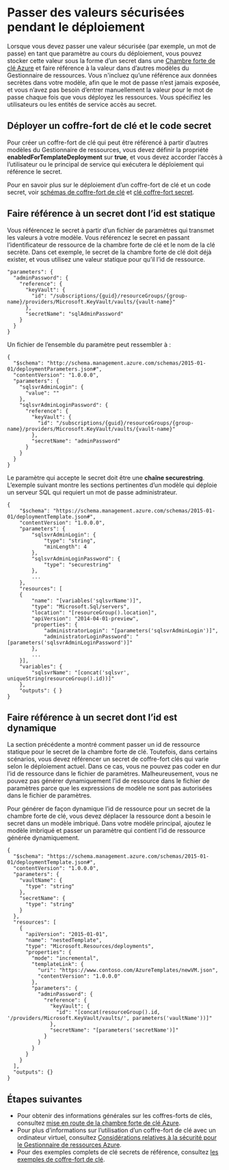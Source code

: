 <properties
   pageTitle="Secret Key Vault avec le Gestionnaire de ressources du modèle | Microsoft Azure"
   description="Montre comment passer un secret d’un coffre clé en tant que paramètre au cours du déploiement."
   services="azure-resource-manager,key-vault"
   documentationCenter="na"
   authors="tfitzmac"
   manager="timlt"
   editor="tysonn"/>

<tags
   ms.service="azure-resource-manager"
   ms.devlang="na"
   ms.topic="article"
   ms.tgt_pltfrm="na"
   ms.workload="na"
   ms.date="06/23/2016"
   ms.author="tomfitz"/>

# <a name="pass-secure-values-during-deployment"></a>Passer des valeurs sécurisées pendant le déploiement

Lorsque vous devez passer une valeur sécurisée (par exemple, un mot de passe) en tant que paramètre au cours du déploiement, vous pouvez stocker cette valeur sous la forme d’un secret dans une [Chambre forte de clé Azure](./key-vault/key-vault-whatis.md) et faire référence à la valeur dans d’autres modèles du Gestionnaire de ressources. Vous n'incluez qu’une référence aux données secrètes dans votre modèle, afin que le mot de passe n’est jamais exposée, et vous n’avez pas besoin d’entrer manuellement la valeur pour le mot de passe chaque fois que vous déployez les ressources. Vous spécifiez les utilisateurs ou les entités de service accès au secret.  

## <a name="deploy-a-key-vault-and-secret"></a>Déployer un coffre-fort de clé et le code secret

Pour créer un coffre-fort de clé qui peut être référencé à partir d’autres modèles du Gestionnaire de ressources, vous devez définir la propriété **enabledForTemplateDeployment** sur **true**, et vous devez accorder l’accès à l’utilisateur ou le principal de service qui exécutera le déploiement qui référence le secret.

Pour en savoir plus sur le déploiement d’un coffre-fort de clé et un code secret, voir [schémas de coffre-fort de clé](resource-manager-template-keyvault.md) et [clé coffre-fort secret](resource-manager-template-keyvault-secret.md).

## <a name="reference-a-secret-with-static-id"></a>Faire référence à un secret dont l’id est statique

Vous référencez le secret à partir d’un fichier de paramètres qui transmet les valeurs à votre modèle. Vous référencez le secret en passant l’identificateur de ressource de la chambre forte de clé et le nom de la clé secrète. Dans cet exemple, le secret de la chambre forte de clé doit déjà exister, et vous utilisez une valeur statique pour qu’il l’id de ressource.

    "parameters": {
      "adminPassword": {
        "reference": {
          "keyVault": {
            "id": "/subscriptions/{guid}/resourceGroups/{group-name}/providers/Microsoft.KeyVault/vaults/{vault-name}"
          }, 
          "secretName": "sqlAdminPassword" 
        } 
      }
    }

Un fichier de l’ensemble du paramètre peut ressembler à :

    {
      "$schema": "http://schema.management.azure.com/schemas/2015-01-01/deploymentParameters.json#",
      "contentVersion": "1.0.0.0",
      "parameters": {
        "sqlsvrAdminLogin": {
          "value": ""
        },
        "sqlsvrAdminLoginPassword": {
          "reference": {
            "keyVault": {
              "id": "/subscriptions/{guid}/resourceGroups/{group-name}/providers/Microsoft.KeyVault/vaults/{vault-name}"
            },
            "secretName": "adminPassword"
          }
        }
      }
    }

Le paramètre qui accepte le secret doit être une **chaîne securestring**. L’exemple suivant montre les sections pertinentes d’un modèle qui déploie un serveur SQL qui requiert un mot de passe administrateur.

    {
        "$schema": "https://schema.management.azure.com/schemas/2015-01-01/deploymentTemplate.json#",
        "contentVersion": "1.0.0.0",
        "parameters": {
            "sqlsvrAdminLogin": {
                "type": "string",
                "minLength": 4
            },
            "sqlsvrAdminLoginPassword": {
                "type": "securestring"
            },
            ...
        },
        "resources": [
        {
            "name": "[variables('sqlsvrName')]",
            "type": "Microsoft.Sql/servers",
            "location": "[resourceGroup().location]",
            "apiVersion": "2014-04-01-preview",
            "properties": {
                "administratorLogin": "[parameters('sqlsvrAdminLogin')]",
                "administratorLoginPassword": "[parameters('sqlsvrAdminLoginPassword')]"
            },
            ...
        }],
        "variables": {
            "sqlsvrName": "[concat('sqlsvr', uniqueString(resourceGroup().id))]"
        },
        "outputs": { }
    }

## <a name="reference-a-secret-with-dynamic-id"></a>Faire référence à un secret dont l’id est dynamique

La section précédente a montré comment passer un id de ressource statique pour le secret de la chambre forte de clé. Toutefois, dans certains scénarios, vous devez référencer un secret de coffre-fort clés qui varie selon le déploiement actuel. Dans ce cas, vous ne pouvez pas coder en dur l’id de ressource dans le fichier de paramètres. Malheureusement, vous ne pouvez pas générer dynamiquement l’id de ressource dans le fichier de paramètres parce que les expressions de modèle ne sont pas autorisées dans le fichier de paramètres.

Pour générer de façon dynamique l’id de ressource pour un secret de la chambre forte de clé, vous devez déplacer la ressource dont a besoin le secret dans un modèle imbriqué. Dans votre modèle principal, ajoutez le modèle imbriqué et passer un paramètre qui contient l’id de ressource générée dynamiquement.

    {
      "$schema": "https://schema.management.azure.com/schemas/2015-01-01/deploymentTemplate.json#",
      "contentVersion": "1.0.0.0",
      "parameters": {
        "vaultName": {
          "type": "string"
        },
        "secretName": {
          "type": "string"
        }
      },
      "resources": [
        {
          "apiVersion": "2015-01-01",
          "name": "nestedTemplate",
          "type": "Microsoft.Resources/deployments",
          "properties": {
            "mode": "incremental",
            "templateLink": {
              "uri": "https://www.contoso.com/AzureTemplates/newVM.json",
              "contentVersion": "1.0.0.0"
            },
            "parameters": {
              "adminPassword": {
                "reference": {
                  "keyVault": {
                    "id": "[concat(resourceGroup().id, '/providers/Microsoft.KeyVault/vaults/', parameters('vaultName'))]"
                  },
                  "secretName": "[parameters('secretName')]"
                }
              }
            }
          }
        }
      ],
      "outputs": {}
    }


## <a name="next-steps"></a>Étapes suivantes

- Pour obtenir des informations générales sur les coffres-forts de clés, consultez [mise en route de la chambre forte de clé Azure](./key-vault/key-vault-get-started.md).
- Pour plus d’informations sur l’utilisation d’un coffre-fort de clé avec un ordinateur virtuel, consultez [Considérations relatives à la sécurité pour le Gestionnaire de ressources Azure](best-practices-resource-manager-security.md).
- Pour des exemples complets de clé secrets de référence, consultez [les exemples de coffre-fort de clé](https://github.com/rjmax/ArmExamples/tree/master/keyvaultexamples).

